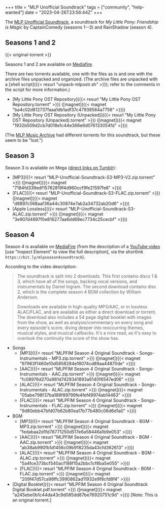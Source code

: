 +++
title = "MLP Unofficial Soundtrack"
tags = ["community", "help-wanted"]
date = "2023-04-26T23:56:44Z"
+++

The [MLP Unofficial Soundtrack](https://mlpost.tumblr.com/), a soundtrack for *My Little Pony: Friendship is Magic* by CaptainComedy (seasons 1--3) and RainShadow (season 4).

## Seasons 1 and 2

{{< original-torrent >}}

Seasons 1 and 2 are available on [Mediafire](https://www.mediafire.com/?rdhhrpyc0d6d3).

There are two torrents available, one with the files as is and one with the archive files unpacked and organized. (The archive files are unpacked with a [shell script]({{< resurl "unpack-mlpostr.sh" >}}); refer to the comments in the script for more information.)

* [My Little Pony OST Repository]({{< resurl "My Little Pony OST Repository.torrent" >}}) ([magnet]({{< magnet "ba4c02d812737faaa1db1adf37c47938564a7756" >}}))
* [My Little Pony OST Repository (Unpacked)]({{< resurl "My Little Pony OST Repository (Unpacked).torrent" >}}) ([magnet]({{< magnet "1932b509d2cb7d018e1c44e366e6d076133054fd" >}}))

(The [MLP Music Archive](https://web.archive.org/web/20130330071328/http://mlpmusicarchive.com/the-archive) had different torrents for this soundtrack, but these seem to be "lost.")

## Season 3

Season 3 is available on Mega ([direct links on Tumblr](https://mlpost.tumblr.com/post/82467201920/season-3-soundtrack-available)):

* [MP3]({{< resurl "MLP-Unofficial-Soundtrack-S3-MP3-V2.zip.torrent" >}}) ([magnet]({{< magnet "7184fd339edf15782819f4d960ccf9fe21597fe8" >}}))
* [FLAC]({{< resurl "MLP-Unofficial-Soundtrack-S3-FLAC.zip.torrent" >}}) ([magnet]({{< magnet "d8897c568aaf36a44c30874e7ab2a34732ab20d6" >}}))
* [Apple Lossless]({{< resurl "MLP-Unofficial-Soundtrack-S3-ALAC.zip.torrent" >}}) ([magnet]({{< magnet "3e907d4897f0e816277aa6dd68ec7734c25cecbf" >}}))

## Season 4

Season 4 is available on [MediaFire](https://www.mediafire.com/folder/a474yu9htf8ms/!My_Little_Pony_-_Season_4_the_Complete_OST) (from the description of a [YouTube video](https://web.archive.org/web/20140913204441/http://www.youtube.com/watch?v=4f7XCXd4SX8) [use "Inspect Element" to view the full description], via the shortlink `https://bit.ly/mlpseason4soundtrack`).

According to the video description:

> The soundtrack is split into 2 downloads. This first contains discs 1 & 3, which have all of the songs, backing vocal versions, and instrumentals by Daniel Ingram. The second download contains disc 2, which is the complete season 4 BGM collection by William Anderson.
>
> Downloads are available in high-quality MP3/AAC, or in lossless ALAC/FLAC, and are available as either a direct download or torrent. The download also includes a 54 page digital booklet with images from the show, as well as analysis/commentary on every song and every episode's score, diving deeper into reoccurring themes, musical styles, and musical callbacks. It's a nice read, as it's easy to overlook the continuity the score of the show has.

* Songs
	* [MP3]({{< resurl "MLPFIM Season 4 Original Soundtrack - Songs-Instrumentals - MP3.zip.torrent" >}}) ([magnet]({{< magnet "97963f1460e10d5858284e18074cd89aa44870de" >}}))
	* [AAC]({{< resurl "MLPFIM Season 4 Original Soundtrack - Songs-Instrumentals - AAC.zip.torrent" >}}) ([magnet]({{< magnet "fc08976d270a981d7429341893a6140f6547ed06" >}}))
	* [ALAC]({{< resurl "MLPFIM Season 4 Original Soundtrack - Songs-Instrumentals - ALAC.zip.torrent" >}}) ([magnet]({{< magnet "05abe798f37ba189f89799fe4fef49974ab14463" >}}))
	* [FLAC]({{< resurl "MLPFIM Season 4 Original Soundtrack - Songs-Instrumentals - FLAC.zip.torrent" >}}) ([magnet]({{< magnet "9d80ebb47bfd07b62b80ea17b77b480c06d6d1a0" >}}))
* BGM
	* [MP3]({{< resurl "MLPFIM Season 4 Original Soundtrack - BGM - MP3.zip.torrent" >}}) ([magnet]({{< magnet "fedabaa2d1fd78771250d517e6a58446a1b9e053" >}}))
	* [AAC]({{< resurl "MLPFIM Season 4 Original Soundtrack - BGM - AAC.zip.torrent" >}}) ([magnet]({{< magnet "ab38ab990fb1d1456c09b918235da43cfd362613" >}}))
	* [ALAC]({{< resurl "MLPFIM Season 4 Original Soundtrack - BGM - ALAC.zip.torrent" >}}) ([magnet]({{< magnet "5a4fce373bcf540acf188f15a2bbc1cf8ba5e055" >}}))
	* [FLAC]({{< resurl "MLPFIM Season 4 Original Soundtrack - BGM - FLAC.zip.torrent" >}}) ([magnet]({{< magnet "209f47d57ca98ffc3990862ad11932e9f8cfd8f4" >}}))
* [Digital Booklet]({{< resurl "MLPFIM Season 4 Original Soundtrack Digital Booklet.pdf.torrent" >}}) ([magnet]({{< magnet "a245ebe0b1c44da43c9d085dd87be76920751c9d" >}})) [Note: This is an original torrent.]
